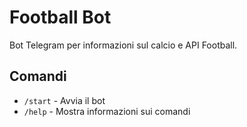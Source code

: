 # Football Bot

Bot Telegram per informazioni sul calcio e API Football.

## Comandi

- `/start` - Avvia il bot
- `/help` - Mostra informazioni sui comandi
